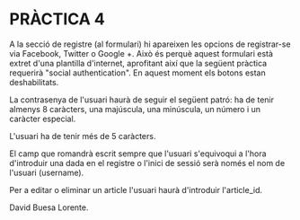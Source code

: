 # PRÀCTICA 4
A la secció de registre (al formulari) hi apareixen les opcions de registrar-se via Facebook, Twitter o Google +. Això és perquè aquest formulari està extret d'una plantilla d'internet, aprofitant així que la següent pràctica requerirà "social authentication". En aquest moment els botons estan deshabilitats.

La contrasenya de l'usuari haurà de seguir el següent patró: ha de tenir almenys 8 caràcters, una majúscula, una minúscula, un número i un caràcter especial. 

L'usuari ha de tenir més de 5 caràcters. 

El camp que romandrà escrit sempre que l'usuari s'equivoqui a l'hora d'introduir una dada en el registre o l'inici de sessió serà només el nom de l'usuari (username).

Per a editar o eliminar un article l'usuari haurà d'introduir l'article_id.

David Buesa Lorente.
